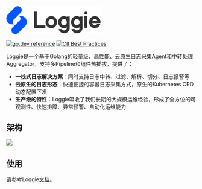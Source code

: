 
<img src="https://github.com/loggie-io/loggie/blob/f30fd99eeb3010dac434779b4c36c94dd99f0447/logo/loggie.png" width="250">

[![go.dev reference](https://img.shields.io/badge/go.dev-reference-007d9c?logo=go&logoColor=white)](https://loggie-io.github.io/docs/) 
[![CII Best Practices](https://bestpractices.coreinfrastructure.org/projects/569/badge)](https://bestpractices.coreinfrastructure.org/projects/569)

Loggie是一个基于Golang的轻量级、高性能、云原生日志采集Agent和中转处理Aggregator，支持多Pipeline和组件热插拔，提供了：

- **一栈式日志解决方案**：同时支持日志中转、过滤、解析、切分、日志报警等
- **云原生的日志形态**：快速便捷的容器日志采集方式，原生的Kubernetes CRD动态配置下发
- **生产级的特性**：Loggie吸收了我们长期的大规模运维经验，形成了全方位的可观测性、快速排障、异常预警、自动化运维能力

## 架构

![](https://loggie-io.github.io/docs/getting-started/imgs/loggie-arch.png)


## 使用
请参考Loggie[文档](https://loggie-io.github.io/docs/)。

